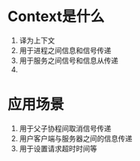 # Context是什么
1. 译为上下文
2. 用于进程之间信息和信号传递
3. 用于服务之间信号和信息从传递
4. 
# 应用场景
1. 用于父子协程间取消信号传递
2. 用户客户端与服务器之间的信息传递
3. 用于设置请求超时时间等

